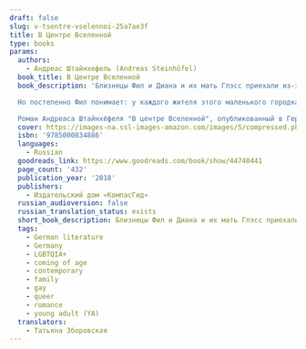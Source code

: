 ```yaml
---
draft: false
slug: v-tsentre-vselennoi-25a7ae3f
title: В Центре Вселенной
type: books
params:
  authors:
    - Андреас Штайнхефель (Andreas Steinhöfel)
  book_title: В Центре Вселенной
  book_description: 'Близнецы Фил и Диана и их мать Глэсс приехали из-за океана и поселились в доставшееся им по наследству поместье Визибл. Они - предмет обсуждения и осуждения всей округи. Причин - море: сейчас Глэсс всего тридцать четыре, а её детям - по семнадцать; Фил долгое время дружил со странным мальчишкой со взглядом серийного убийцы; Диана однажды ранила в руку местного хулигана по кличке Обломок, да ещё как - стрелой, выпущенной из лука!

  Но постепенно Фил понимает: у каждого жителя этого маленького городка - свои секреты, свои проблемы, свои причины стать изгоем. День за днём покровы тайн снимаются, и юноша видит окружающую действительность всё более сложной, неоднозначной. Быть может, принятие этой неоднозначности и есть взросление? Или взросление - в том, чтобы разобраться, где же находится центр твоей Вселенной?

  Роман Андреаса Штайнхёфеля "В центре Вселенной", опубликованный в Германии в 1998 году, стал на родине писателя классикой young adult - текстом, с которым знаком всякий думающий читатель 18-25 лет.'
  cover: https://images-na.ssl-images-amazon.com/images/S/compressed.photo.goodreads.com/books/1554146186i/44740441.jpg
  isbn: '9785000834886'
  languages:
    - Russian
  goodreads_link: https://www.goodreads.com/book/show/44740441
  page_count: '432'
  publication_year: '2018'
  publishers:
    - Издательский дом «КомпасГид»
  russian_audioversion: false
  russian_translation_status: exists
  short_book_description: Близнецы Фил и Диана и их мать Глэсс приехали из-за океана и поселились в доставшееся им по наследству поместье Визибл. Они - предмет обсуждения и осуждения всей округи...
  tags:
    - German literature
    - Germany
    - LGBTQIA+
    - coming of age
    - contemporary
    - family
    - gay
    - queer
    - romance
    - young adult (YA)
  translators:
    - Татьяна Зборовская
---
```


